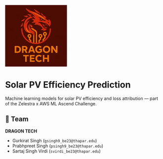 <img src="TeamLogo.jpg" alt="Dragon Tech Logo" width="200"/>

# Solar PV Efficiency Prediction

Machine learning models for solar PV efficiency and loss attribution — part of the Zelestra x AWS ML Ascend Challenge.

## 👥 Team
**DRAGON TECH**
- Gurkirat Singh (`gsingh9_be23@thapar.edu`)
- Prabhpreet Singh (`psingh9_be23@thapar.edu`)
- Sartaj Singh Virdi (`svirdi_be23@thapar.edu`)
